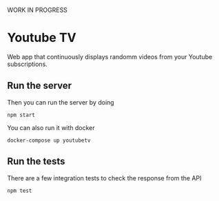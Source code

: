 WORK IN PROGRESS 

# Youtube TV

Web app that continuously displays randomm videos from your Youtube subscriptions. 

## Run the server 

Then you can run the server by doing 

    npm start 

You can also run it with docker

    docker-compose up youtubetv

## Run the tests

There are a few integration tests to check the response from the API

    npm test

